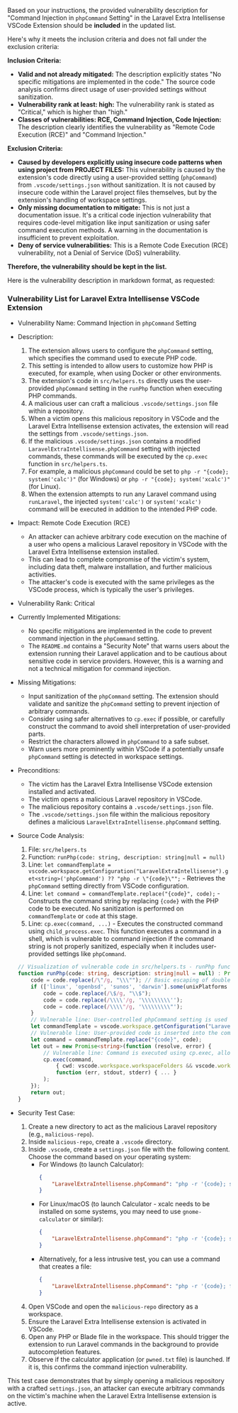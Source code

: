 Based on your instructions, the provided vulnerability description for "Command Injection in `phpCommand` Setting" in the Laravel Extra Intellisense VSCode Extension should be **included** in the updated list.

Here's why it meets the inclusion criteria and does not fall under the exclusion criteria:

**Inclusion Criteria:**

*   **Valid and not already mitigated:** The description explicitly states "No specific mitigations are implemented in the code." The source code analysis confirms direct usage of user-provided settings without sanitization.
*   **Vulnerability rank at least: high:** The vulnerability rank is stated as "Critical," which is higher than "high."
*   **Classes of vulnerabilities: RCE, Command Injection, Code Injection:** The description clearly identifies the vulnerability as "Remote Code Execution (RCE)" and "Command Injection."

**Exclusion Criteria:**

*   **Caused by developers explicitly using insecure code patterns when using project from PROJECT FILES:** This vulnerability is caused by the extension's code directly using a user-provided setting (`phpCommand`) from `.vscode/settings.json` without sanitization. It is not caused by insecure code within the Laravel project files themselves, but by the extension's handling of workspace settings.
*   **Only missing documentation to mitigate:** This is not just a documentation issue. It's a critical code injection vulnerability that requires code-level mitigation like input sanitization or using safer command execution methods.  A warning in the documentation is insufficient to prevent exploitation.
*   **Deny of service vulnerabilities:** This is a Remote Code Execution (RCE) vulnerability, not a Denial of Service (DoS) vulnerability.

**Therefore, the vulnerability should be kept in the list.**

Here is the vulnerability description in markdown format, as requested:

### Vulnerability List for Laravel Extra Intellisense VSCode Extension

* Vulnerability Name: Command Injection in `phpCommand` Setting
* Description:
    1. The extension allows users to configure the `phpCommand` setting, which specifies the command used to execute PHP code.
    2. This setting is intended to allow users to customize how PHP is executed, for example, when using Docker or other environments.
    3. The extension's code in `src/helpers.ts` directly uses the user-provided `phpCommand` setting in the `runPhp` function when executing PHP commands.
    4. A malicious user can craft a malicious `.vscode/settings.json` file within a repository.
    5. When a victim opens this malicious repository in VSCode and the Laravel Extra Intellisense extension activates, the extension will read the settings from `.vscode/settings.json`.
    6. If the malicious `.vscode/settings.json` contains a modified `LaravelExtraIntellisense.phpCommand` setting with injected commands, these commands will be executed by the `cp.exec` function in `src/helpers.ts`.
    7. For example, a malicious `phpCommand` could be set to `php -r "{code}; system('calc')"` (for Windows) or `php -r "{code}; system('xcalc')"` (for Linux).
    8. When the extension attempts to run any Laravel command using `runLaravel`, the injected `system('calc')` or `system('xcalc')` command will be executed in addition to the intended PHP code.

* Impact: Remote Code Execution (RCE)
    - An attacker can achieve arbitrary code execution on the machine of a user who opens a malicious Laravel repository in VSCode with the Laravel Extra Intellisense extension installed.
    - This can lead to complete compromise of the victim's system, including data theft, malware installation, and further malicious activities.
    - The attacker's code is executed with the same privileges as the VSCode process, which is typically the user's privileges.

* Vulnerability Rank: Critical

* Currently Implemented Mitigations:
    - No specific mitigations are implemented in the code to prevent command injection in the `phpCommand` setting.
    - The `README.md` contains a "Security Note" that warns users about the extension running their Laravel application and to be cautious about sensitive code in service providers. However, this is a warning and not a technical mitigation for command injection.

* Missing Mitigations:
    - Input sanitization of the `phpCommand` setting. The extension should validate and sanitize the `phpCommand` setting to prevent injection of arbitrary commands.
    - Consider using safer alternatives to `cp.exec` if possible, or carefully construct the command to avoid shell interpretation of user-provided parts.
    - Restrict the characters allowed in `phpCommand` to a safe subset.
    - Warn users more prominently within VSCode if a potentially unsafe `phpCommand` setting is detected in workspace settings.

* Preconditions:
    - The victim has the Laravel Extra Intellisense VSCode extension installed and activated.
    - The victim opens a malicious Laravel repository in VSCode.
    - The malicious repository contains a `.vscode/settings.json` file.
    - The `.vscode/settings.json` file within the malicious repository defines a malicious `LaravelExtraIntellisense.phpCommand` setting.

* Source Code Analysis:
    1. File: `src/helpers.ts`
    2. Function: `runPhp(code: string, description: string|null = null)`
    3. Line: `let commandTemplate = vscode.workspace.getConfiguration("LaravelExtraIntellisense").get<string>('phpCommand') ?? "php -r \"{code}\"";` - Retrieves the `phpCommand` setting directly from VSCode configuration.
    4. Line: `let command = commandTemplate.replace("{code}", code);` - Constructs the command string by replacing `{code}` with the PHP code to be executed. No sanitization is performed on `commandTemplate` or `code` at this stage.
    5. Line: `cp.exec(command, ...)` - Executes the constructed command using `child_process.exec`. This function executes a command in a shell, which is vulnerable to command injection if the command string is not properly sanitized, especially when it includes user-provided settings like `phpCommand`.

    ```typescript
    // Visualization of vulnerable code in src/helpers.ts - runPhp function
    function runPhp(code: string, description: string|null = null) : Promise<string> {
        code = code.replace(/\"/g, "\\\""); // Basic escaping of double quotes, insufficient for security
        if (['linux', 'openbsd', 'sunos', 'darwin'].some(unixPlatforms => os.platform().includes(unixPlatforms))) {
            code = code.replace(/\$/g, "\\$");
            code = code.replace(/\\\\'/g, '\\\\\\\\\'');
            code = code.replace(/\\\\"/g, '\\\\\\\\\"');
        }
        // Vulnerable line: User-controlled phpCommand setting is used directly
        let commandTemplate = vscode.workspace.getConfiguration("LaravelExtraIntellisense").get<string>('phpCommand') ?? "php -r \"{code}\"";
        // Vulnerable line: User-provided code is inserted into the command without proper sanitization
        let command = commandTemplate.replace("{code}", code);
        let out = new Promise<string>(function (resolve, error) {
            // Vulnerable line: Command is executed using cp.exec, allowing command injection
            cp.exec(command,
                { cwd: vscode.workspace.workspaceFolders && vscode.workspace.workspaceFolders.length > 0 ? vscode.workspace.workspaceFolders[0].uri.fsPath : undefined },
                function (err, stdout, stderr) { ... }
            );
        });
        return out;
    }
    ```

* Security Test Case:
    1. Create a new directory to act as the malicious Laravel repository (e.g., `malicious-repo`).
    2. Inside `malicious-repo`, create a `.vscode` directory.
    3. Inside `.vscode`, create a `settings.json` file with the following content. Choose the command based on your operating system:
        - For Windows (to launch Calculator):
          ```json
          {
              "LaravelExtraIntellisense.phpCommand": "php -r '{code}; system(\"calc\");'"
          }
          ```
        - For Linux/macOS (to launch Calculator - xcalc needs to be installed on some systems, you may need to use `gnome-calculator` or similar):
          ```json
          {
              "LaravelExtraIntellisense.phpCommand": "php -r '{code}; system(\"xcalc\");'"
          }
          ```
        - Alternatively, for a less intrusive test, you can use a command that creates a file:
          ```json
          {
              "LaravelExtraIntellisense.phpCommand": "php -r '{code}; file_put_contents(\"pwned.txt\", \"You have been pwned!\");'"
          }
          ```
    4. Open VSCode and open the `malicious-repo` directory as a workspace.
    5. Ensure the Laravel Extra Intellisense extension is activated in VSCode.
    6. Open any PHP or Blade file in the workspace. This should trigger the extension to run Laravel commands in the background to provide autocompletion features.
    7. Observe if the calculator application (or `pwned.txt` file) is launched. If it is, this confirms the command injection vulnerability.

This test case demonstrates that by simply opening a malicious repository with a crafted `settings.json`, an attacker can execute arbitrary commands on the victim's machine when the Laravel Extra Intellisense extension is active.
